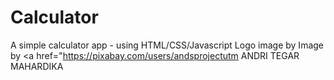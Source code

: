 # Calculator
A simple calculator app - using HTML/CSS/Javascript
Logo image by Image by <a href="https://pixabay.com/users/andsprojectutm ANDRI TEGAR MAHARDIKA